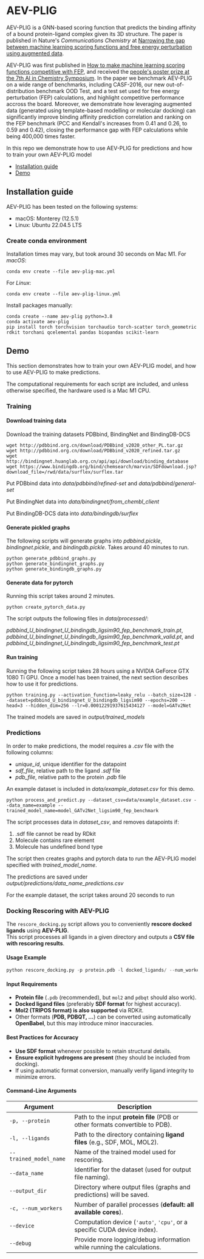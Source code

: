 # AEV-PLIG

AEV-PLIG is a GNN-based scoring function that predicts the binding affinity of a bound protein-ligand complex given its 3D structure. The paper is published in Nature's *Communications Chemistry* at [Narrowing the gap between machine learning scoring functions and free energy perturbation using augmented data](https://doi.org/10.1038/s42004-025-01428-y).

AEV-PLIG was first published in [How to make machine learning scoring functions competitive with FEP](https://chemrxiv.org/engage/chemrxiv/article-details/6675a38d5101a2ffa8274f62), and received the [people's poster prize at the 7th AI in Chemistry Symposium](https://www.stats.ox.ac.uk/news/isak-valsson-wins-poster-prize). In the paper we benchmark AEV-PLIG on a wide range of benchmarks, including CASF-2016, our new out-of-distribution benchmark OOD Test, and a test set used for free energy perturbation (FEP) calculations, and highlight competitive performance accross the board. Moreover, we demonstrate how leveraging augmented data (generated using template-based modelling or molecular docking) can significantly improve binding affinity prediction correlation and ranking on the FEP benchmark (PCC and Kendall's increases from 0.41 and 0.26, to 0.59 and 0.42), closing the performance gap with FEP calculations while being 400,000 times faster.


In this repo we demonstrate how to use AEV-PLIG for predictions and how to train your own AEV-PLIG model

- [Installation guide](#installation-guide)
- [Demo](#demo)

## Installation guide
AEV-PLIG has been tested on the following systems:
+ macOS: Monterey (12.5.1)
+ Linux: Ubuntu 22.04.5 LTS

### Create conda environment
Installation times may vary, but took around 30 seconds on Mac M1.
For *macOS*:
```
conda env create --file aev-plig-mac.yml
```
For *Linux*:
```
conda env create --file aev-plig-linux.yml
```
Install packages manually:
```
conda create --name aev-plig python=3.8
conda activate aev-plig
pip install torch torchvision torchaudio torch-scatter torch_geometric rdkit torchani qcelemental pandas biopandas scikit-learn

```

## Demo
This section demonstrates how to train your own AEV-PLIG model, and how to use AEV-PLIG to make predictions.

The computational requirements for each script are included, and unless otherwise specified, the hardware used is a Mac M1 CPU.

### Training

#### Download training data
Download the training datasets PDBbind, BindingNet and BindingDB-DCS
```
wget http://pdbbind.org.cn/download/PDBbind_v2020_other_PL.tar.gz
wget http://pdbbind.org.cn/download/PDBbind_v2020_refined.tar.gz
wget http://bindingnet.huanglab.org.cn/api/api/download/binding_database
wget https://www.bindingdb.org/bind/chemsearch/marvin/SDFdownload.jsp?download_file=/rwd/data/surflex/surflex.tar
```
Put PDBbind data into *data/pdbbind/refined-set* and *data/pdbbind/general-set*

Put BindingNet data into *data/bindingnet/from_chembl_client*

Put BindingDB-DCS data into *data/bindingdb/surflex*

#### Generate pickled graphs
The following scripts will generate graphs into *pdbbind.pickle*, *bindingnet.pickle*, and *bindingdb.pickle*. Takes around 40 minutes to run.
```
python generate_pdbbind_graphs.py
python generate_bindingnet_graphs.py
python generate_bindingdb_graphs.py
```

#### Generate data for pytorch
Running this script takes around 2 minutes.
```
python create_pytorch_data.py
```
The script outputs the following files in *data/processed/*:

*pdbbind_U_bindingnet_U_bindingdb_ligsim90_fep_benchmark_train.pt*, *pdbbind_U_bindingnet_U_bindingdb_ligsim90_fep_benchmark_valid.pt*, and *pdbbind_U_bindingnet_U_bindingdb_ligsim90_fep_benchmark_test.pt*

#### Run training
Running the following script takes 28 hours using a NVIDIA GeForce GTX 1080 Ti
GPU. Once a model has been trained, the next section describes how to use it for predictions.
```
python training.py --activation_function=leaky_relu --batch_size=128 --dataset=pdbbind_U_bindingnet_U_bindingdb_ligsim90 --epochs=200 --head=3 --hidden_dim=256 --lr=0.00012291937615434127 --model=GATv2Net
```
The trained models are saved in *output/trained_models*


### Predictions
In order to make predictions, the model requires a *.csv* file with the following columns:
- *unique_id*, unique identifier for the datapoint
- *sdf_file*, relative path to the ligand *.sdf* file
- *pdb_file*, relative path to the protein *.pdb* file

An example dataset is included in *data/example_dataset.csv* for this demo.

```
python process_and_predict.py --dataset_csv=data/example_dataset.csv --data_name=example --trained_model_name=model_GATv2Net_ligsim90_fep_benchmark
```
The script processes data in *dataset_csv*, and removes datapoints if:
1. .sdf file cannot be read by RDkit
2. Molecule contains rare element
3. Molecule has undefined bond type

The script then creates graphs and pytorch data to run the AEV-PLIG model specified with *trained_model_name*.

The predictions are saved under *output/predictions/data_name_predictions.csv*

For the example dataset, the script takes around 20 seconds to run

### Docking Rescoring with AEV-PLIG
The `rescore_docking.py` script allows you to conveniently **rescore docked ligands** using **AEV-PLIG**.  
This script processes all ligands in a given directory and outputs a **CSV file with rescoring results**.

#### Usage Example
```python
python rescore_docking.py -p protein.pdb -l docked_ligands/ --num_workers 8
```

#### Input Requirements
- **Protein file** (`.pdb` (recommended), but `mol2` and `pdbqt` should also work).
- **Docked ligand files** (preferably **SDF format** for highest accuracy).
- **Mol2 (TRIPOS format) is also supported** via RDKit.
- Other formats (**PDB, PDBQT, ...**) can be converted using automatically **OpenBabel**, but this may introduce minor inaccuracies.

#### Best Practices for Accuracy
- **Use SDF format** whenever possible to retain structural details.
- **Ensure explicit hydrogens are present** (they should be included from docking).
- If using automatic format conversion, manually verify ligand integrity to minimize errors.

#### Command-Line Arguments

| Argument               | Description |
|------------------------|-------------|
| `-p, --protein`        | Path to the input **protein file** (PDB or other formats convertible to PDB). |
| `-l, --ligands`        | Path to the directory containing **ligand files** (e.g., SDF, MOL, MOL2). |
| `--trained_model_name` | Name of the trained model used for rescoring. |
| `--data_name`          | Identifier for the dataset (used for output file naming). |
| `--output_dir`         | Directory where output files (graphs and predictions) will be saved. |
| `-c, --num_workers`    | Number of parallel processes (**default: all available cores**). |
| `--device`             | Computation device (`'auto'`, `'cpu'`, or a specific CUDA device index). |
| `--debug`              | Provide more logging/debug information while running the calculations. |
